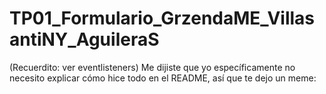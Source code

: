 # TP01_Formulario_GrzendaME_VillasantiNY_AguileraS
(Recuerdito: ver eventlisteners)
Me dijiste que yo específicamente no necesito explicar cómo hice todo en el README, así que te dejo un meme:
